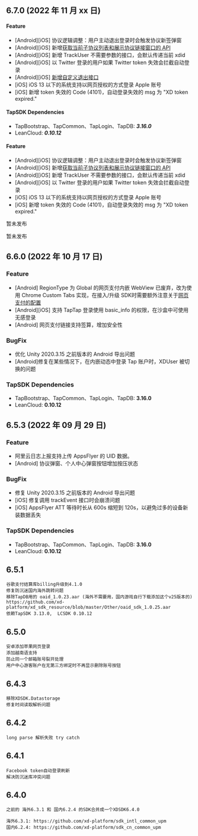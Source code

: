 ## 6.7.0 (2022 年 11 月 xx 日)
<Tabs groupId="group_platform">

<TabItem value="unity" label="Unity">

#### Feature
- [Android][iOS] 协议逻辑调整：用户主动退出登录时会触发协议新签弹窗
- [Android][iOS] 新增[获取当前子协议列表和展示协议链接窗口的 API](/README.md####获取协议列表)
- [Android][iOS] 新增 TrackUser 不需要参数的接口，会默认传递当前 xdid 
- [Android][iOS] 以 Twitter 登录的用户如果 Twitter token 失效会拦截自动登录
- [Android][iOS] [新增自定义退出接口](/README.md####自定义退出接口)
- [iOS] iOS 13 以下的系统支持以网页授权的方式登录 Apple 账号
- [iOS] 新增 token 失效的 Code (4101)，自动登录失效的 msg 为 "XD token expired."

#### TapSDK Dependencies
- TapBootstrap、TapCommon、TapLogin、TapDB: _**3.16.0**_
- LeanCloud: _**0.10.12**_
  
</TabItem>

<TabItem value="ue" label="UE">

#### Feature
- [Android][iOS] 协议逻辑调整：用户主动退出登录时会触发协议新签弹窗
- [Android][iOS] 新增[获取当前子协议列表和展示协议链接窗口的 API](/common/common_introduce#协议相关)
- [Android][iOS] 新增 TrackUser 不需要参数的接口，会默认传递当前 xdid 
- [Android][iOS] 以 Twitter 登录的用户如果 Twitter token 失效会拦截自动登录
- [iOS] iOS 13 以下的系统支持以网页授权的方式登录 Apple 账号
- [iOS] 新增 token 失效的 Code (4101)，自动登录失效的 msg 为 "XD token expired."

</TabItem>

<TabItem value="unitypc" label="UnityPC">

暂未发布

</TabItem>

<TabItem value="uepc" label="UE PC">

暂未发布

</TabItem>

</Tabs>

## 6.6.0 (2022 年 10 月 17 日)

### Feature

- [Android] RegionType 为 Global 的网页支付内嵌 WebView 已废弃，改为使用 Chrome Custom Tabs 实现，在接入/升级 SDK时需要额外注意关于[网页支付的配置](https://docs.xdglobalapi.com/docs/guide/guide_unity_config)
- [Android][iOS] 支持 TapTap 登录使用 basic_info 的权限，在沙盒中可使用无感登录
- [Android] 网页支付链接支持签算，增加安全性

### BugFix

- 优化 Unity 2020.3.15 之前版本的 Android 导出问题
- [Android]修复在某些情况下，在内嵌动态中登录 Tap 账户时，XDUser 被切换的问题

### TapSDK Dependencies

- TapBootstrap、TapCommon、TapLogin、TapDB: **3.16.0**
- LeanCloud: **0.10.12**
  
## 6.5.3 (2022 年 09 月 29 日)

### Feature

- 阿里云日志上报支持上传 AppsFlyer 的 UID 数据。
- [Android] 协议弹窗、个人中心弹窗按钮增加按压状态

### BugFix

- 修复 Unity 2020.3.15 之前版本的 Android 导出问题
- [iOS] 修复调用 trackEvent 接口时会崩溃问题
- [iOS] AppsFlyer ATT 等待时长从 600s 缩短到 120s，以避免过多的设备新装数据丢失

### TapSDK Dependencies

- TapBootstrap、TapCommon、TapLogin、TapDB: **3.16.0**
- LeanCloud: **0.10.12**
  
## 6.5.1
```
谷歌支付结算库billing升级到4.1.0 
修复防沉迷国内海外跳转问题
移除TapDB用的 oaid_1.0.23.aar (海外不需要用，国内游戏自行下载添加这个v25版本的) https://github.com/xd-platform/xd_sdk_resource/blob/master/Other/oaid_sdk_1.0.25.aar 
依赖TapSDK 3.13.0,  LCSDK 0.10.12
```

## 6.5.0
```
安卓添加苹果网页登录
添加越南语支持
防止同一个邮箱账号裂开处理
用户中心游客账户在无第三方绑定时不再显示删除账号按钮
```

## 6.4.3
```
移除XDSDK.Datastorage
修复时间读取解析问题 
```

## 6.4.2
```
long parse 解析失败 try catch 
```


## 6.4.1
```
Facebook token自动登录刷新
解决防沉迷库冲突问题
```

## 6.4.0
```
之前的 海外6.3.1 和 国内6.2.4 的SDK合并成一个XDSDK6.4.0

海外6.3.1: https://github.com/xd-platform/sdk_intl_common_upm
国内6.2.4: https://github.com/xd-platform/sdk_cn_common_upm
```